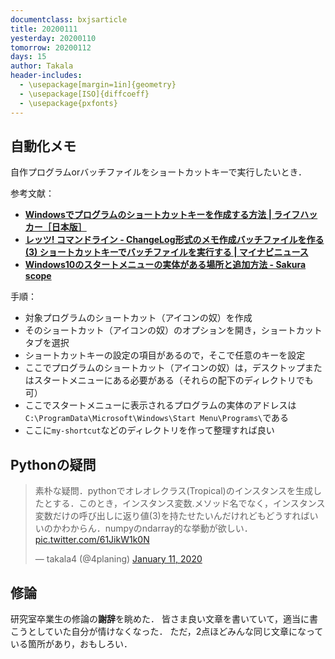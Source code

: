 ```yaml
---
documentclass: bxjsarticle
title: 20200111
yesterday: 20200110
tomorrow: 20200112
days: 15
author: Takala
header-includes:
  - \usepackage[margin=1in]{geometry}
  - \usepackage[ISO]{diffcoeff}
  - \usepackage{pxfonts}
---
```


## 自動化メモ

自作プログラムorバッチファイルをショートカットキーで実行したいとき．

参考文献：

* **[Windowsでプログラムのショートカットキーを作成する方法 | ライフハッカー［日本版］](https://www.lifehacker.jp/2015/11/151105_windows_keyboard.html)**
* **[レッツ! コマンドライン - ChangeLog形式のメモ作成バッチファイルを作る (3) ショートカットキーでバッチファイルを実行する | マイナビニュース](https://news.mynavi.jp/article/20110125-memo/3)**
* **[Windows10のスタートメニューの実体がある場所と追加方法 - Sakura scope](https://www.nishishi.com/blog/2016/02/windows10_start.html)**



手順：

* 対象プログラムのショートカット（アイコンの奴）を作成
* そのショートカット（アイコンの奴）のオプションを開き，ショートカットタブを選択
* ショートカットキーの設定の項目があるので，そこで任意のキーを設定
* ここでプログラムのショートカット（アイコンの奴）は，デスクトップまたはスタートメニューにある必要がある（それらの配下のディレクトリでも可）
* ここでスタートメニューに表示されるプログラムの実体のアドレスは
`C:\ProgramData\Microsoft\Windows\Start Menu\Programs\`である
* ここに`my-shortcut`などのディレクトリを作って整理すれば良い



## Pythonの疑問

<blockquote class="twitter-tweet"><p lang="ja" dir="ltr">素朴な疑問．pythonでオレオレクラス(Tropical)のインスタンスを生成したとする．このとき，インスタンス変数.メソッド名でなく，インスタンス変数だけの呼び出しに返り値(3)を持たせたいんだけれどもどうすればいいのかわからん．numpyのndarray的な挙動が欲しい． <a href="https://t.co/61JikW1k0N">pic.twitter.com/61JikW1k0N</a></p>&mdash; takala4 (@4planing) <a href="https://twitter.com/4planing/status/1215981705141424129?ref_src=twsrc%5Etfw">January 11, 2020</a></blockquote> <script async src="https://platform.twitter.com/widgets.js" charset="utf-8"></script>


## 修論

研究室卒業生の修論の**謝辞**を眺めた．
皆さま良い文章を書いていて，適当に書こうとしていた自分が情けなくなった．
ただ，2点ほどみんな同じ文章になっている箇所があり，おもしろい．